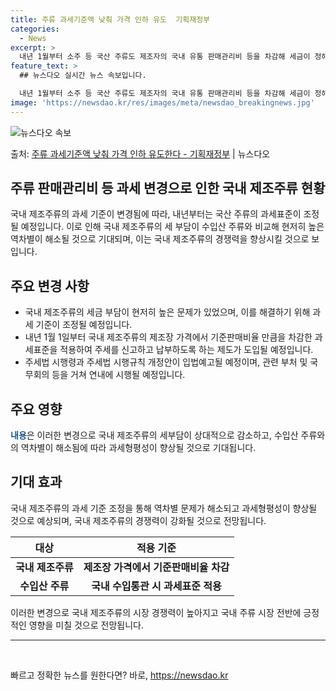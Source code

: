 ```yaml
---
title: 주류 과세기준액 낮춰 가격 인하 유도  기획재정부
categories:
  - News
excerpt: >
  내년 1월부터 소주 등 국산 주류도 제조자의 국내 유통 판매관리비 등을 차감해 세금이 정해진다. 이럴 경우 …
feature_text: >
  ## 뉴스다오 실시간 뉴스 속보입니다.

  내년 1월부터 소주 등 국산 주류도 제조자의 국내 유통 판매관리비 등을 차감해 세금이 정해진다. 이럴 경우 …
image: 'https://newsdao.kr/res/images/meta/newsdao_breakingnews.jpg'
---
```


![뉴스다오 속보](https://newsdao.kr/res/images/meta/newsdao_breakingnews.jpg)

<p>출처: <a href="https://newsdao.kr/2698" rel="dofollow">주류 과세기준액 낮춰 가격 인하 유도한다 - 기획재정부</a> | 뉴스다오</p>

<h2>주류 판매관리비 등 과세 변경으로 인한 국내 제조주류 현황</h2>
<p data-ke-size="size16">국내 제조주류의 과세 기준이 변경됨에 따라, 내년부터는 국산 주류의 과세표준이 조정될 예정입니다. 이로 인해 국내 제조주류의 세 부담이 수입산 주류와 비교해 현저히 높은 역차별이 해소될 것으로 기대되며, 이는 국내 제조주류의 경쟁력을 향상시킬 것으로 보입니다.</p>

<h2 data-ke-size="size26">주요 변경 사항</h2>
<ul>
<li>국내 제조주류의 세금 부담이 현저히 높은 문제가 있었으며, 이를 해결하기 위해 과세 기준이 조정될 예정입니다.</li>
<li>내년 1월 1일부터 국내 제조주류의 제조장 가격에서 기준판매비율 만큼을 차감한 과세표준을 적용하여 주세를 신고하고 납부하도록 하는 제도가 도입될 예정입니다.</li>
<li>주세법 시행령과 주세법 시행규칙 개정안이 입법예고될 예정이며, 관련 부처 및 국무회의 등을 거쳐 연내에 시행될 예정입니다.</li>
</ul>

<h2 data-ke-size="size26">주요 영향</h2>
<p data-ke-size="size16"><b><span style="color: #1a5490;">내용</span></b>은 이러한 변경으로 국내 제조주류의 세부담이 상대적으로 감소하고, 수입산 주류와의 역차별이 해소됨에 따라 과세형평성이 향상될 것으로 기대됩니다.</p>

<h2 data-ke-size="size26">기대 효과</h2>
<p data-ke-size="size16">국내 제조주류의 과세 기준 조정을 통해 역차별 문제가 해소되고 과세형평성이 향상될 것으로 예상되며, 국내 제조주류의 경쟁력이 강화될 것으로 전망됩니다.</p>

<table>
<thead>
<tr>
<th scope="col">대상</th>
<th scope="col">적용 기준</th>
</tr>
</thead>
<tbody>
<tr>
<td style="text-align: center; height: 17px;"><b>국내 제조주류</b></td>
<td style="text-align: center; height: 17px;"><b>제조장 가격에서 기준판매비율 차감</b></td>
</tr>
<tr>
<td style="text-align: center; height: 17px;"><b>수입산 주류</b></td>
<td style="text-align: center; height: 17px;"><b>국내 수입통관 시 과세표준 적용</b></td>
</tr>
</tbody>
</table>

<p data-ke-size="size16">이러한 변경으로 국내 제조주류의 시장 경쟁력이 높아지고 국내 주류 시장 전반에 긍정적인 영향을 미칠 것으로 전망됩니다.</p>

<hr data-ke-size="size16">
<p data-ke-size="size16">&nbsp;</p> 

빠르고 정확한 뉴스를 원한다면? 바로, <a href="https://newsdao.kr" rel="dofollow">https://newsdao.kr</a>


    
